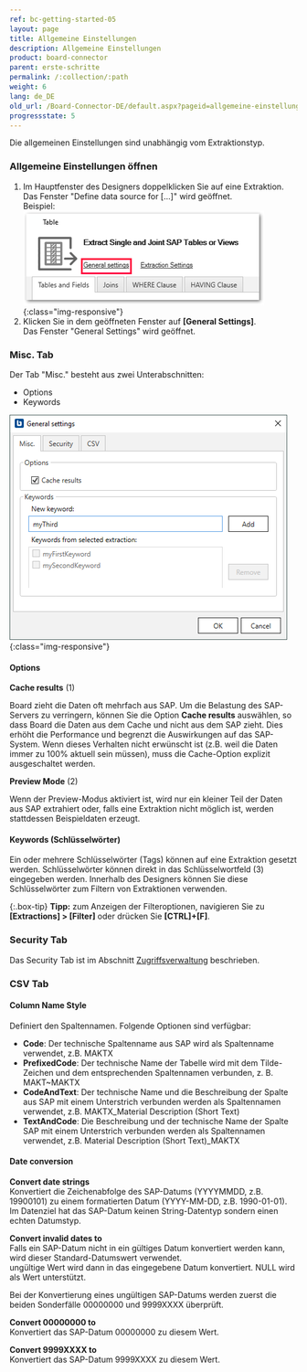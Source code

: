```yaml
---
ref: bc-getting-started-05
layout: page
title: Allgemeine Einstellungen
description: Allgemeine Einstellungen
product: board-connector
parent: erste-schritte
permalink: /:collection/:path
weight: 6
lang: de_DE
old_url: /Board-Connector-DE/default.aspx?pageid=allgemeine-einstellungen
progressstate: 5
---
```


Die allgemeinen Einstellungen sind unabhängig vom Extraktionstyp.

### Allgemeine Einstellungen öffnen
1. Im Hauptfenster des Designers doppelklicken Sie auf eine Extraktion.<br>
Das Fenster "Define data source for [...]" wird geöffnet.<br>
Beispiel:
![General-Settings](/img/content/General-Settings_designer.png){:class="img-responsive"}
2. Klicken Sie in dem geöffneten Fenster auf **[General Settings]**.<br>
Das Fenster "General Settings" wird geöffnet.

### Misc. Tab

Der Tab "Misc." besteht aus zwei Unterabschnitten:
- Options
- Keywords

![General-Settings](/img/content/General-SettingsBC.png){:class="img-responsive"}

#### Options

**Cache results** (1)

Board zieht die Daten oft mehrfach aus SAP. Um die Belastung des SAP-Servers zu verringern, können Sie die Option **Cache results** auswählen,
 so dass Board die Daten aus dem Cache und nicht aus dem SAP zieht.
Dies erhöht die Performance und begrenzt die Auswirkungen auf das SAP-System.
 Wenn dieses Verhalten nicht erwünscht ist (z.B. weil die Daten immer zu 100% aktuell sein müssen), muss die Cache-Option explizit ausgeschaltet werden.

**Preview Mode** (2)

Wenn der Preview-Modus aktiviert ist, wird nur ein kleiner Teil der Daten aus SAP extrahiert oder, falls eine Extraktion nicht möglich ist, werden stattdessen Beispieldaten erzeugt.


#### Keywords (Schlüsselwörter)

Ein oder mehrere Schlüsselwörter (Tags) können auf eine Extraktion gesetzt werden. 
Schlüsselwörter können direkt in das Schlüsselwortfeld (3) eingegeben werden.
Innerhalb des Designers können Sie diese Schlüsselwörter zum Filtern von Extraktionen verwenden. 

{:.box-tip}
**Tipp:** zum Anzeigen der Filteroptionen, navigieren Sie zu **[Extractions] > [Filter]** oder drücken Sie **[CTRL]+[F]**.


### Security Tab

Das Security Tab ist im Abschnitt [Zugriffsverwaltung](https://help.theobald-software.com/de/board-connector/sicherheit/zugriffsverwaltung) beschrieben. 

### CSV Tab

#### Column Name Style

Definiert den Spaltennamen. Folgende Optionen sind verfügbar: 

- **Code**: Der technische Spaltenname aus SAP wird als Spaltenname verwendet, z.B. MAKTX<br>
- **PrefixedCode**: Der technische Name der Tabelle wird mit dem Tilde-Zeichen und dem entsprechenden Spaltennamen verbunden, z. B. MAKT~MAKTX
- **CodeAndText**: Der technische Name und die Beschreibung der Spalte aus SAP mit einem Unterstrich verbunden werden als Spaltennamen verwendet, z.B. MAKTX_Material Description (Short Text)<br>
- **TextAndCode**: Die Beschreibung und der technische Name der Spalte SAP mit einem Unterstrich verbunden werden als Spaltennamen verwendet, z.B. Material Description (Short Text)_MAKTX

#### Date conversion

**Convert date strings**<br>
Konvertiert die Zeichenabfolge des SAP-Datums (YYYYMMDD, z.B. 19900101) zu einem formatierten Datum (YYYY-MM-DD, z.B. 1990-01-01). Im Datenziel hat das SAP-Datum keinen String-Datentyp sondern einen echten Datumstyp.

**Convert invalid dates to**<br>
Falls ein SAP-Datum nicht in ein gültiges Datum konvertiert werden kann, wird dieser Standard-Datumswert verwendet.<br>
ungültige Wert wird dann in das eingegebene Datum konvertiert. NULL wird als Wert unterstützt.

Bei der Konvertierung eines ungültigen SAP-Datums werden zuerst die beiden Sonderfälle 00000000 und 9999XXXX überprüft.

**Convert 00000000 to**<br>
Konvertiert das SAP-Datum 00000000 zu diesem Wert.

**Convert 9999XXXX to**<br>
Konvertiert das SAP-Datum 9999XXXX zu diesem Wert.
